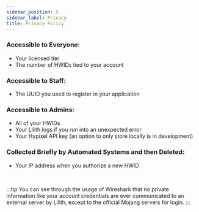 ```yaml
---
sidebar_position: 5
sidebar_label: Privacy
title: Privacy Policy
---
```


### Accessible to Everyone:

- Your licensed tier
- The number of HWIDs tied to your account

### Accessible to Staff:

- The UUID you used to register in your application

### Accessible to Admins:

- All of your HWIDs
- Your Lilith logs if you run into an unexpected error
- Your Hypixel API key (an option to only store locally is in development)

### Collected Briefly by Automated Systems and then Deleted:

- Your IP address when you authorize a new HWID

<br/>

:::tip
You can see through the usage of Wireshark that no private information like your account credentials are ever communicated to an external server by Lilith, except to the official Mojang servers for login.
:::